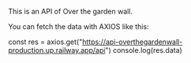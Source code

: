 This is an API of Over the garden wall.

You can fetch the data with AXIOS like this:

const res = axios.get("https://api-overthegardenwall-production.up.railway.app/api")
console.log(res.data)
